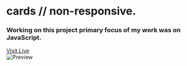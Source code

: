 # cards // non-responsive.
### Working on this project primary focus of my work was on JavaScript.
[Visit Live](https://giorgigok.github.io/cosmetics-cards-Giorgi-Gokadze/)     
![Preview](https://i.imgur.com/fq7yEZR.png)

